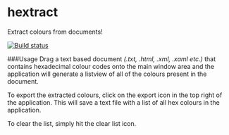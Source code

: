 # hextract
Extract colours from documents!  

[![Build status](https://ci.appveyor.com/api/projects/status/aw74koaqdlmnb63h?svg=true)](https://ci.appveyor.com/project/JakeHL/hextract)

###Usage
Drag a text based document *(.txt, .html, .xml, .xaml etc.)* that contains hexadecimal colour codes onto the main window area and the application will generate a listview of all of the colours present in the document.

To export the extracted colours, click on the export icon in the top right of the application. This will save a text file with a list of all hex colours in the application.

To clear the list, simply hit the clear list icon.
